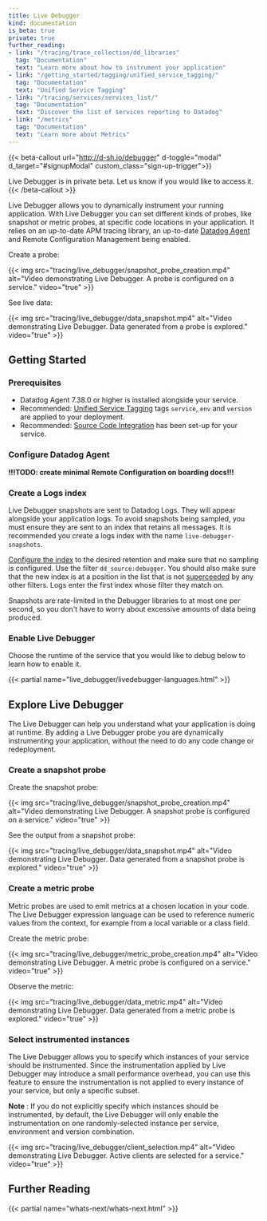 ```yaml
---
title: Live Debugger
kind: documentation
is_beta: true
private: true
further_reading:
- link: "/tracing/trace_collection/dd_libraries"
  tag: "Documentation"
  text: "Learn more about how to instrument your application"
- link: "/getting_started/tagging/unified_service_tagging/"
  tag: "Documentation"
  text: "Unified Service Tagging"
- link: "/tracing/services/services_list/"
  tag: "Documentation"
  text: "Discover the list of services reporting to Datadog"
- link: "/metrics"
  tag: "Documentation"
  text: "Learn more about Metrics"
---
```


{{< beta-callout url="http://d-sh.io/debugger" d-toggle="modal" d_target="#signupModal" custom_class="sign-up-trigger">}}
<!-- **!!!TODO: create beta signup form/link!!!** -->
  Live Debugger is in private beta. Let us know if you would like to access it.
{{< /beta-callout >}}

Live Debugger allows you to dynamically instrument your running application.
With Live Debugger you can set different kinds of probes, like snapshot or
metric probes, at specific code locations in your application. It relies on an
up-to-date APM tracing library, an up-to-date [Datadog Agent][1] and Remote
Configuration Management being enabled.

Create a probe:

{{< img src="tracing/live_debugger/snapshot_probe_creation.mp4" alt="Video demonstrating Live Debugger. A probe is configured on a service." video="true" >}}

See live data:

{{< img src="tracing/live_debugger/data_snapshot.mp4" alt="Video demonstrating Live Debugger. Data generated from a probe is explored." video="true" >}}

## Getting Started

### Prerequisites

- Datadog Agent 7.38.0 or higher is installed alongside your service.
- Recommended: [Unified Service Tagging][2] tags `service`, `env` and `version`
  are applied to your deployment.
- Recommended: [Source Code Integration][3] has been set-up for your service.

### Configure Datadog Agent

**!!!TODO: create minimal Remote Configuration on boarding docs!!!**

### Create a Logs index

Live Debugger snapshots are sent to Datadog Logs. They will appear alongside
your application logs. To avoid snapshots being sampled, you must ensure they
are sent to an index that retains all messages. It is recommended you create a
logs index with the name `live-debugger-snapshots`.

[Configure the index][4] to the desired retention and make sure that no
sampling is configured. Use the filter `dd_source:debugger`. You should also
make sure that the new index is at a position in the list that is not
[superceeded][5] by any other filters. Logs enter the first index whose filter
they match on.

Snapshots are rate-limited in the Debugger libraries to at most one per second,
so you don't have to worry about excessive amounts of data being produced.

### Enable Live Debugger

Choose the runtime of the service that you would like to debug below to learn
how to enable it.

{{< partial name="live_debugger/livedebugger-languages.html" >}}

## Explore Live Debugger

The Live Debugger can help you understand what your application is doing at
runtime. By adding a Live Debugger probe you are dynamically instrumenting your
application, without the need to do any code change or redeployment.

### Create a snapshot probe

Create the snapshot probe:

{{< img src="tracing/live_debugger/snapshot_probe_creation.mp4" alt="Video demonstrating Live Debugger. A snapshot probe is configured on a service." video="true" >}}

See the output from a snapshot probe:

{{< img src="tracing/live_debugger/data_snapshot.mp4" alt="Video demonstrating Live Debugger. Data generated from a snapshot probe is explored." video="true" >}}

### Create a metric probe

Metric probes are used to emit metrics at a chosen location in your code. The
Live Debugger expression language can be used to reference numeric values from
the context, for example from a local variable or a class field.

Create the metric probe:

{{< img src="tracing/live_debugger/metric_probe_creation.mp4" alt="Video demonstrating Live Debugger. A metric probe is configured on a service." video="true" >}}

Observe the metric:

{{< img src="tracing/live_debugger/data_metric.mp4" alt="Video demonstrating Live Debugger. Data generated from a metric probe is explored." video="true" >}}

### Select instrumented instances

The Live Debugger allows you to specify which instances of your service should
be instrumented. Since the instrumentation applied by Live Debugger may
introduce a small performance overhead, you can use this feature to ensure the
instrumentation is not applied to every instance of your service, but only a
specific subset.

**Note**
: If you do not explicitly specify which instances should be instrumented, by
default, the Live Debugger will only enable the instrumentation on one
randomly-selected instance per service, environment and version combination.

{{< img src="tracing/live_debugger/client_selection.mp4" alt="Video demonstrating Live Debugger. Active clients are selected for a service." video="true" >}}

## Further Reading

{{< partial name="whats-next/whats-next.html" >}}

[1]: /agent
[2]: /getting_started/tagging/unified_service_tagging
[3]: https://docs.datadog.com/integrations/guide/source-code-integration
[4]: /logs/log_configuration/indexes/#add-indexes
[5]: /logs/log_configuration/indexes/#indexes-filters
